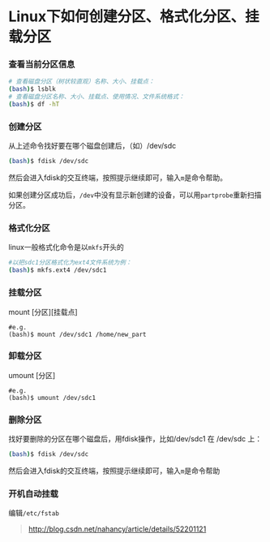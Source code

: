 # Linux下如何创建分区、格式化分区、挂载分区

### 查看当前分区信息

```bash
# 查看磁盘分区（树状较直观）名称、大小、挂载点：
(bash)$ lsblk
# 查看磁盘分区名称、大小、挂载点、使用情况、文件系统格式：
(bash)$ df -hT
```
### 创建分区

从上述命令找好要在哪个磁盘创建后，（如）/dev/sdc
```bash
(bash)$ fdisk /dev/sdc
```
然后会进入fdisk的交互终端，按照提示继续即可，输入`m`是命令帮助。

如果创建分区成功后，`/dev`中没有显示新创建的设备，可以用`partprobe`重新扫描分区。

### 格式化分区
linux一般格式化命令是以`mkfs`开头的
```bash
#以把sdc1分区格式化为ext4文件系统为例：
(bash)$ mkfs.ext4 /dev/sdc1
```

### 挂载分区
mount [分区][挂载点]
```
#e.g.
(bash)$ mount /dev/sdc1 /home/new_part
```

### 卸载分区
umount [分区]
```
#e.g.
(bash)$ umount /dev/sdc1
```

### 删除分区

找好要删除的分区在哪个磁盘后，用fdisk操作，比如/dev/sdc1 在 /dev/sdc 上：
```bash
(bash)$ fdisk /dev/sdc
```
然后会进入fdisk的交互终端，按照提示继续即可，输入`m`是命令帮助

### 开机自动挂载
编辑`/etc/fstab`

> http://blog.csdn.net/nahancy/article/details/52201121
